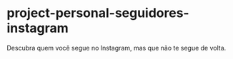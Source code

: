 # project-personal-seguidores-instagram
Descubra quem você segue no Instagram, mas que não te segue de volta.
